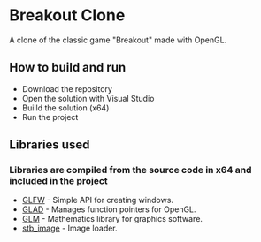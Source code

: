 # Breakout Clone
A clone of the classic game "Breakout" made with OpenGL.

## How to build and run
- Download the repository
- Open the solution with Visual Studio
- Builld the solution (x64)
- Run the project


## Libraries used
### Libraries are compiled from the source code in x64 and included in the project
- [GLFW](https://github.com/glfw/glfw) - Simple API for creating windows.
- [GLAD](https://github.com/Dav1dde/glad) - Manages function pointers for OpenGL.
- [GLM](https://github.com/g-truc/glm/) - Mathematics library for graphics software.
- [stb_image](https://github.com/nothings/stb/) - Image loader.